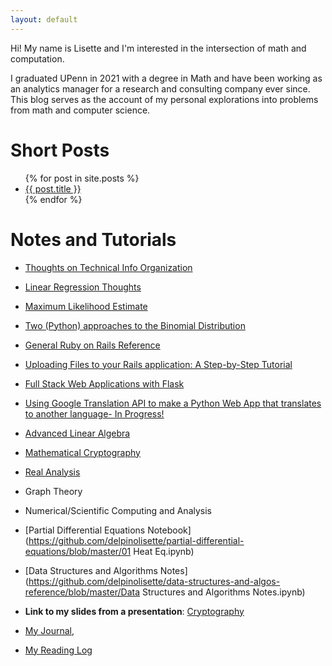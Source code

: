 ```yaml
---
layout: default
---
```

Hi! My name is Lisette and I'm interested in the intersection of math and computation. 

I graduated UPenn in 2021 with a degree in Math and have been working as an analytics manager for a research and consulting company ever since. This blog serves as the account of my personal explorations into problems from math and computer science.

# Short Posts

<ul>
  {% for post in site.posts %}
    <li>
      <a href="{{ post.url }}">{{ post.title }}</a>
      <br>
    </li>
  {% endfor %}
</ul>

# Notes and Tutorials

- [Thoughts on Technical Info Organization](organization.md)
- [Linear Regression Thoughts](linear_regression.md)
- [Maximum Likelihood Estimate](MLE.md)
- [Two (Python) approaches to the Binomial Distribution](binom_dist.md)
- [General Ruby on Rails Reference](ruby.md)
- [Uploading Files to your Rails application: A Step-by-Step Tutorial](rails_active_store_file_upload.md)
- [Full Stack Web Applications with Flask](flask_start.md)
- [Using Google Translation API to make a Python Web App that translates to another language- In Progress!](flask_py_translate_api.md)
- [Advanced Linear Algebra](line_alg.md)
- [Mathematical Cryptography](mathematical_crypto.md)
- [Real Analysis](analysis.md)
- Graph Theory
- Numerical/Scientific Computing and Analysis
- [Partial Differential Equations Notebook](https://github.com/delpinolisette/partial-differential-equations/blob/master/01 Heat Eq.ipynb)
- [Data Structures and Algorithms Notes](https://github.com/delpinolisette/data-structures-and-algos-reference/blob/master/Data Structures and Algorithms Notes.ipynb)

- **Link to my slides from a presentation**: [Cryptography](https://drive.google.com/file/d/1MdGkOsmxy2CyUJRVHIdzjVyykqI3To42/view?fbclid=IwAR3VM03FceUloxVeDge2JDqKOYtu4hkWEx-uqhDgS_nINv2S9eHKC78kZdU)
- [My Journal](journal.md), 
- [My Reading Log](reading.md)







